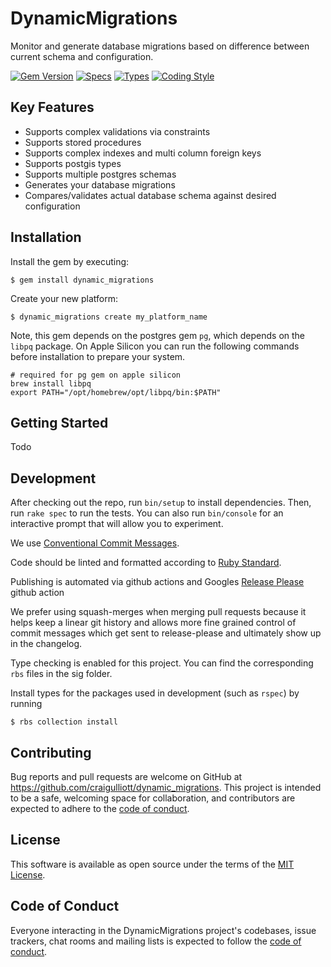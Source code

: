 # DynamicMigrations

Monitor and generate database migrations based on difference between current schema and configuration.

[![Gem Version](https://badge.fury.io/rb/dynamic_migrations.svg)](https://badge.fury.io/rb/dynamic_migrations)
[![Specs](https://github.com/craigulliott/dynamic_migrations/actions/workflows/specs.yml/badge.svg)](https://github.com/craigulliott/dynamic_migrations/actions/workflows/specs.yml)
[![Types](https://github.com/craigulliott/dynamic_migrations/actions/workflows/types.yml/badge.svg)](https://github.com/craigulliott/dynamic_migrations/actions/workflows/types.yml)
[![Coding Style](https://github.com/craigulliott/dynamic_migrations/actions/workflows/linter.yml/badge.svg)](https://github.com/craigulliott/dynamic_migrations/actions/workflows/linter.yml)

## Key Features

* Supports complex validations via constraints
* Supports stored procedures
* Supports complex indexes and multi column foreign keys
* Supports postgis types
* Supports multiple postgres schemas
* Generates your database migrations
* Compares/validates actual database schema against desired configuration

## Installation

Install the gem by executing:

    $ gem install dynamic_migrations

Create your new platform:

    $ dynamic_migrations create my_platform_name

Note, this gem depends on the postgres gem `pg`, which depends on the `libpq` package. On Apple Silicon you can run the following commands before installation to prepare your system.

```
# required for pg gem on apple silicon
brew install libpq
export PATH="/opt/homebrew/opt/libpq/bin:$PATH"
```

## Getting Started

Todo


## Development

After checking out the repo, run `bin/setup` to install dependencies. Then, run `rake spec` to run the tests. You can also run `bin/console` for an interactive prompt that will allow you to experiment.

We use [Conventional Commit Messages](https://gist.github.com/qoomon/5dfcdf8eec66a051ecd85625518cfd13).

Code should be linted and formatted according to [Ruby Standard](https://github.com/standardrb/standard).

Publishing is automated via github actions and Googles [Release Please](https://github.com/google-github-actions/release-please-action) github action

We prefer using squash-merges when merging pull requests because it helps keep a linear git history and allows more fine grained control of commit messages which get sent to release-please and ultimately show up in the changelog.

Type checking is enabled for this project. You can find the corresponding `rbs` files in the sig folder.

Install types for the packages used in development (such as `rspec`) by running

    $ rbs collection install

## Contributing

Bug reports and pull requests are welcome on GitHub at https://github.com/craigulliott/dynamic_migrations. This project is intended to be a safe, welcoming space for collaboration, and contributors are expected to adhere to the [code of conduct](https://github.com/craigulliott/dynamic_migrations/blob/master/CODE_OF_CONDUCT.md).

## License

This software is available as open source under the terms of the [MIT License](https://opensource.org/licenses/MIT).

## Code of Conduct

Everyone interacting in the DynamicMigrations project's codebases, issue trackers, chat rooms and mailing lists is expected to follow the [code of conduct](https://github.com/craigulliott/dynamic_migrations/blob/master/CODE_OF_CONDUCT.md).
